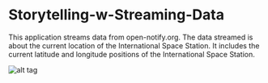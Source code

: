 # Storytelling-w-Streaming-Data

This application streams data from open-notify.org. The data streamed is about the current location of the International Space Station. It includes the current latitude and longitude positions of the International Space Station. 

![alt tag](https://cloud.githubusercontent.com/assets/16795243/12956456/253b8c9c-cff6-11e5-9aba-ae441191e972.png)
